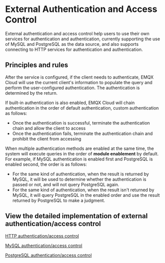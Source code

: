 # External Authentication and Access Control

External authentication and access control help users to use their own services for authentication and authentication, currently supporting the use of MySQL and PostgreSQL as the data source, and also supports connecting to HTTP services for authentication and authentication.

## Principles and rules

After the service is configured, if the client needs to authenticate, EMQX Cloud will use the current client's information to populate the query and perform the user-configured authentication. The authentication is determined by the return.

If built-in authentication is also enabled, EMQX Cloud will chain authentication in the order of default authentication, custom authentication as follows:

- Once the authentication is successful, terminate the authentication chain and allow the client to access
- Once the authentication fails, terminate the authentication chain and prohibit the client from accessing

When multiple authentication methods are enabled at the same time, the system will execute queries in the order of **module enablement** by default. For example, if MySQL authentication is enabled first and PostgreSQL is enabled second, the order is as follows:

- For the same kind of authentication, when the result is returned by MySQL, it will be used to determine whether the authentication is passed or not, and will not query PostgreSQL again.
- For the same kind of authentication, when the result isn't returned by MySQL, it will query PostgreSQL in the enabled order and use the result returned by PostgreSQL to make a judgment.

## View the detailed implementation of external authentication/access control

[HTTP authentication/access control](http_auth.md)

[MySQL authentication/access control](https://docs.emqx.com/zh/cloud/latest/deployments/mysql_auth.html)

[PostgreSQL authentication/access control](https://docs.emqx.com/zh/cloud/latest/deployments/pgsql_auth.html)